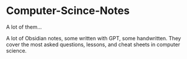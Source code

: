 # Computer-Scince-Notes
A lot of them...

A lot of Obsidian notes, some written with GPT, some handwritten. They cover the most asked questions, lessons, and cheat sheets in computer science.